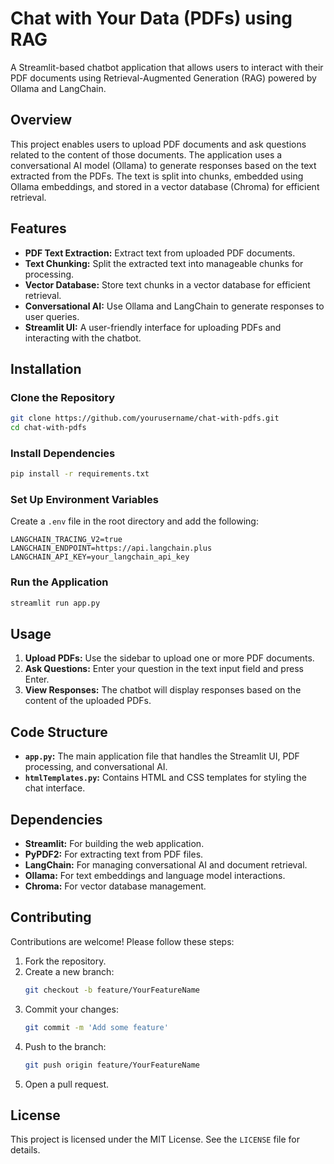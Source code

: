 # Chat with Your Data (PDFs) using RAG

A Streamlit-based chatbot application that allows users to interact with their PDF documents using Retrieval-Augmented Generation (RAG) powered by Ollama and LangChain.

## Overview
This project enables users to upload PDF documents and ask questions related to the content of those documents. The application uses a conversational AI model (Ollama) to generate responses based on the text extracted from the PDFs. The text is split into chunks, embedded using Ollama embeddings, and stored in a vector database (Chroma) for efficient retrieval.

## Features
- **PDF Text Extraction:** Extract text from uploaded PDF documents.
- **Text Chunking:** Split the extracted text into manageable chunks for processing.
- **Vector Database:** Store text chunks in a vector database for efficient retrieval.
- **Conversational AI:** Use Ollama and LangChain to generate responses to user queries.
- **Streamlit UI:** A user-friendly interface for uploading PDFs and interacting with the chatbot.

## Installation

### Clone the Repository
```bash
git clone https://github.com/yourusername/chat-with-pdfs.git
cd chat-with-pdfs
```

### Install Dependencies
```bash
pip install -r requirements.txt
```

### Set Up Environment Variables
Create a `.env` file in the root directory and add the following:
```plaintext
LANGCHAIN_TRACING_V2=true
LANGCHAIN_ENDPOINT=https://api.langchain.plus
LANGCHAIN_API_KEY=your_langchain_api_key
```

### Run the Application
```bash
streamlit run app.py
```

## Usage
1. **Upload PDFs:** Use the sidebar to upload one or more PDF documents.
2. **Ask Questions:** Enter your question in the text input field and press Enter.
3. **View Responses:** The chatbot will display responses based on the content of the uploaded PDFs.

## Code Structure
- **`app.py`:** The main application file that handles the Streamlit UI, PDF processing, and conversational AI.
- **`htmlTemplates.py`:** Contains HTML and CSS templates for styling the chat interface.

## Dependencies
- **Streamlit:** For building the web application.
- **PyPDF2:** For extracting text from PDF files.
- **LangChain:** For managing conversational AI and document retrieval.
- **Ollama:** For text embeddings and language model interactions.
- **Chroma:** For vector database management.

## Contributing
Contributions are welcome! Please follow these steps:

1. Fork the repository.
2. Create a new branch:
   ```bash
   git checkout -b feature/YourFeatureName
   ```
3. Commit your changes:
   ```bash
   git commit -m 'Add some feature'
   ```
4. Push to the branch:
   ```bash
   git push origin feature/YourFeatureName
   ```
5. Open a pull request.

## License
This project is licensed under the MIT License. See the `LICENSE` file for details.

